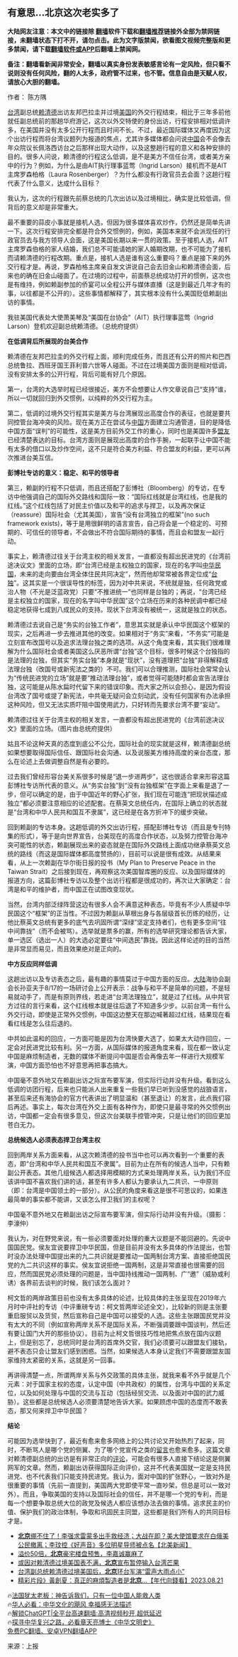  <!-- 面包屑导航 --> <h2>有意思…北京这次老实多了</h2> <p class="notice"><b>大陆网友注意：本文中的链接除 <a href="https://github.com/bannedbook/fanqiang" >翻墙</a>软件下载和<a href="https://github.com/killgcd/justmysocks/blob/master/README.md">翻墙推荐</a>链接外全部为禁网链接，未翻墙状态下打不开，请勿点击。此为文字版禁闻，欲看图文视频完整版和更多禁闻，请下载<a href="https://github.com/bannedbook/fanqiang">翻墙软件或APP</a>后翻墙上禁闻网。</p><p>备注：翻墙看新闻非常安全，翻墙以真实身份发表敏感言论有一定风险，但只看不说则没有任何风险，翻的人太多，政府管不过来，也不管。信息自由是天赋人权，请放心大胆的翻墙。</b></p>  <div class="entry"> <p>作者： 陈方隅</p> <p id="conimg"><a href="https://www.bannedbook.org/bnews/tag/%e5%8f%b0%e6%b9%be/" class="st_tag internal_tag" rel="tag" title="标签 台湾 下的日志">台湾</a>副总统<a href="https://www.bannedbook.org/bnews/tag/%e8%b5%96%e6%b8%85%e5%be%b7/" class="st_tag internal_tag" rel="tag" title="标签 赖清德 下的日志">赖清德</a>出访友邦巴拉圭并过境<a href="https://www.bannedbook.org/bnews/tag/%e7%be%8e%e5%9b%bd/" class="st_tag internal_tag" rel="tag" title="标签 美国 下的日志">美国</a>的外交行程结束，相比于三年多前他就任副总统前的那趟华府游记，这次以外交特使的身份出访，行程安排相对低调许多，在美国并没有太多公开行程而且时间不长。不过，最近国际媒体又再度因为这个出访行程而将台湾议题列为报道的焦点，尤其许多媒体都会问说<a href="https://www.bannedbook.org/bnews/tag/%E4%B8%AD%E5%9B%BD/" class="st_tag internal_tag" rel="tag" title="标签 中国 下的日志">中国</a>会不会像去年众院议长佩洛西访台之后那样出现大动作，以及这整趟行程的意义和各种安排的目的。很多人问说，赖清德的行程这么低调，是不是美方不信任台湾，或者美方亲中的行为？例如，为什么是由AIT执行理事蓝莺（Ingrid Larson）接机而不是AIT主席罗森柏格（Laura Rosenberger）？为什么都没有行政官员去会面？这趟行程代表了什么意义，达成什么目标？</p> <p>我认为，这次的行程跟先前蔡总统的几次出访以及过境相比，确实是比较低调，但背后的意义却是非常重大。</p> <p>最不重要的蒜皮小事就是接机人选，但因为很多媒体喜欢炒作，仍然还是简单先讲一下。这次行程安排完全都是符合外交惯例的，例如，美国本来就不会派现任的行政官员去与我方领导人会面，这是美国长期以来一贯的政策。至于接机人选，AIT主席罗森伯格的家人结婚，我们总不可能请她的家人婚期改期，也不可能为了接机而请赖清德的行程改期。重点是，接机人选是谁有这么重要吗？重点是接下来的外交行程才是。再说，罗森柏格主席亲自发文讲说自己会去旧金山和赖清德会面，后来也的确在旧金山碰面了。在过境的过程中，前面蔡总统成功打开的惯例，这次也是有维持，例如赖副参加的侨宴可以全程公开与媒体直播（这是到最近几年才有的事，以往都是不公开的）。这些事情都解释了，其实根本没有什么美国贬低赖副出访的事情。</p> <p>我驻美国代表处大使萧美琴及“美国在台协会”（AIT）执行理事蓝莺（Ingrid Larson）登机欢迎副总统赖清德。（总统府提供）</p> <p><strong>在低调背后所展现的台美合作</strong></p> <p>赖清德在友邦巴拉圭的外交行程上面，顺利完成任务，而且还有公开的照片和巴西总统鲁拉、西班牙国王菲利普六世等人碰面。不过在过境美国方面则是相对低调，没有安排太多的公开行程，背后可能有好几个原因。</p> <p>第一，台湾的大选举时程已经很接近，美方不会想要让人作文章说自己“支持”谁，所以一切就回归到外交惯例，以纯粹的外交行程为主。</p> <p>第二，低调的过境外交行程其实是美方与台湾展现出高度合作的表征，也就是要共同控管台海冲突的风险。现在美方正在尝试与<span class='wp_keywordlink_affiliate'><a href="https://www.bannedbook.org/" title="中国" target="_blank">中国</a></span>方面建立沟通管道，目的是降低中国方面“误判”的可能性，这是美方目前外交工作的重心，同时也是美国许多<a href="https://www.bannedbook.org/bnews/tag/%E7%9B%9F%E5%8F%8B/" class="st_tag internal_tag" rel="tag" title="标签 盟友 下的日志">盟友</a>已经清楚表达的目标。台湾方面则是展现出高度的合作手腕，一起联手让中国不能有太多的借口以及炒作空间，这不只是符合美方利益、符合盟友的利益，更可以再次推进台美互信。</p> <p><strong>彭博社专访的意义：稳定、和平的领导者</strong></p> <p>第三，赖副的行程不只低调，而且还搭配了彭博社（Bloomberg）的专访，在专访中他强调自己的国际外交路线和国际一致：“国际红线就是台湾红线，也是我的红线。”这个红线包括了对民主价值以及和平的追求与捍卫，以及再次保证（reassure）国际社会（尤其美国），宣告“没有台湾独立的框架”(no such framework exists)，等于是用很鲜明的语言宣告，自己将会是一个稳定的、可预期的、可信任的领导者，不会做出不符合国际期待的事情，而且会和盟友一起行动。</p> <p>事实上，赖清德过往关于台湾主权的相关发言，一直都没有超出民进党的《台湾前途决议文》里面的立场，即“台湾已经是主权独立的国家，现在的名字叫<a href="https://www.bannedbook.org/bnews/tag/%E4%B8%AD%E5%8D%8E/" class="st_tag internal_tag" rel="tag" title="标签 中华 下的日志">中华</a><a href="https://www.bannedbook.org/bnews/tag/%E6%B0%91%E5%9B%BD/" class="st_tag internal_tag" rel="tag" title="标签 民国 下的日志">民国</a>，未来的走向要由台湾全体住民共同决定”，然而他却常常被各界定位成“<a href="https://www.bannedbook.org/bnews/tag/%E5%8F%B0%E7%8B%AC/" class="st_tag internal_tag" rel="tag" title="标签 台独 下的日志">台独</a>”。这其实是一个很误导性的标签，因为对中共来说，不统就是独，任何政党或治人物（不光是泛蓝政党）只要“不推进统一”也同样是台独的；再说，“台湾已经是主权独立的国家，现在的名字叫中华民国”这个立场在历来的各种民调中都已经稳定地获得七成到八成民众的支持。现状下台湾没有被统一，这就是独立的状态。</p> <p>赖清德过去说自己是“务实的台独工作者”，意思其实就是承认中华民国这个框架的现实，之后再进一步去推进其他的改变。如果相对于“务实”来看，“不务实”可能是立刻宣布改国号以及追求法理台独之类的选项。从这个角度来看，其实我们很难理解为什么国际社会或者美国这么厌恶所谓“台独”这个目标，很多时候这个台独指的是法理的台独，但其实“务实台独”本身就是“现状”，没有道理把“台独”非得解释成法理台独（改国号或新宪法之类的）不可。我们可以合理推测，国际社会常常会认为“传统民进党的立场”就是要“推动法理台独”，或者觉得可能随时都会宣告法理台独，这可能是从陈水扁时代留下来的错误印象。而大家之所以会担心，是因为假设台湾改了国号或提了新宪法，中共毫无疑问会立刻动武，没有任何国家有办法承担这种风险，但又无法实质吓阻中国使用武力，只好转而先要求台湾不要“妄动”。</p> <p>赖清德过往关于台湾主权的相关发言，一直都没有超出民进党的《台湾前途决议文》里面的立场。（图片由总统府提供）</p> <p>姑且不论这种天真的态度到底公不公允，国际社会的现实就是这样，赖清德副总统如果想要取得国际信任、跟国际社会沟通、以及说服美方维持高度的亲台态度，那么在论述上去做调整自然是有必要的。</p> <p>过去我们曾经形容台美关系很多时候是“退一步进两步”，这也很适合拿来形容这篇彭博社专访所代表的意义。从“务实台独”到“没有台独框架”在字面上来看是退了一步，但可以确定的是，由于中国近年的野心扩张，我们现在可能连“把现状描述成独立”都必须要注意相应的论述配套。在蔡英文总统任内，在国际上确立的状态就是“台湾和中华人民共和国互不隶属”，这已经是在各方折冲下的缓步突破。</p>  <p>回到赖副的专访本身。这趟低调的外交出访行程，搭配彭博社专访（而且是专刊特集的形式），等于是向世界宣告，台美现在的高度合作状态，以及努力控管台海冲突可能性的状态，赖副展现出来的姿态就是在国际外交路线上面成功继承蔡英文总统的路线（而这是国际媒体都高度赞扬的），目前可以说是很有成效。从结果来看，从上一次赖副在华尔街日报的投书（My Plan to Preserve Peace in the Taiwan Strait）之后接到现在，再观察这次美国智库圈的反应、以及国际媒体的报道方向，这篇彭博社专访以及整个出访行程都是很成功的，再次让大家确定：台湾是和平的维护者，而中国正在试图改变现状。</p> <p>当然，台湾内部泛绿阵营这边有很多人会不满意这种表态，毕竟有不少人质疑中华民国这个“框架”的正当性。不过因为赖副从草根出身与各层级首长历练的经历，让他比蔡英文总统有更多的底气去巩固所谓“深绿”坚定支持者们，也有更多空间“往中间靠拢”（而不会被骂）。选举就是票多的赢，所有的选举研究理论都告诉大家，单一选区（选出一人）的大选必定要往“中间选民”靠拢。因此这样论述的目的当然是非常显而易见，而且效果绝对是正向的。</p> <p><strong>中方反应同样低调</strong></p> <p>这趟出访以及专访表态之后，最有趣的事情莫过于中国方面的反应。<span class='wp_keywordlink_affiliate'><a href="https://www.bannedbook.org/" title="大陆" target="_blank">大陆</a></span>海协会副会长孙亚夫于8/17的一场研讨会上公开表示：战争与和平不是简单的问题，不是轻易就动手了，而是有原则界线，若走进“台湾法理独立”，就是过了红线。从中共官方过往的言行来看，这个红线根本就是往后退了不知道多少步。以前台湾一有什么外交行动，即使是正常外交惯例，中国这边整天在那边喊著超过红线，结果现在看看红线是怎么往后退的。</p> <p>中共如此温和的回应，一方面可能是因为台湾快要大选了，如果太大动作回应，一定会对民进党比较有利。另一方面，从国际媒体的报道角度来看，现在都一致认定中国是麻烦制造者，无数的媒体不断提问中国是否会再像去年一样进行大规模军演，中国方面恐怕也不好意思再把事态搞大。</p> <p>中国毫不意外地又在赖副出访之际宣布要军演，但实际行动并没有升级。看到这么低调的访团行程，后来也只能派人出来重复一些我们早已听到没感觉的战狼语言，甚至后来还有海协会的官方代表讲出了明显温和（甚至退让）的发言，此点我们容后再述。事实上，每次台湾在外交上面有各种作为，即使只是最寻常的外交惯例出访，中国都一定会有很多意见，但这次台美联手控管冲突，只是让他们的回应更加苍白无力。</p> <p><strong>总统候选人必须表态捍卫台湾主权</strong></p> <p>回到两岸关系方面来看，从这次赖清德的投书当中也可以再次看到一个重要的表态，即“台湾和中华人民共和国互不隶属”。目前为止在所有的候选人当中，只有赖副公开表态。其他几组候选人都选择用模糊的方式来处理两岸关系，认为我们不应该讲中国不喜欢我们讲的话，甚至有许多人都认为要承认九二共识、一中原则（即：台湾是中国领土的一部分）。从公民的角度来看这是很不可思议的，如果连最简单的事实都不能讲，又该怎么捍卫我们的主权呢？</p>  <p>中国毫不意外地又在赖副出访之际宣布要军演，但实际行动并没有升级。（摄影：李濠仲）</p> <p>我认为，对在野党来说，有一些必须要面对处理的重大议题是不能回避的。先说中国国民党。侯友宜说要捍卫中华民国，但是目前并没有太多具体的作法提出，也暂时没办法处理中国提出来的九二共识就是要推动一国两制台湾方案、直接拒绝国民党的九二共识这样的事实。侯友宜说拒绝一国两制，这是非常直接也很需要的回应，然而国民党必须处理的问题是，当中国持线推动一国两制、广“邀”（威胁或利诱）各界前去谈判的时候，我们该怎么面对？</p> <p>柯文哲的两岸政策目前也没有太多具体的论述，比较具体的主张呈现在2019年六月时中评社的专访（中评重磅专访：柯文哲两岸论述全文），比较新的则是主张要重启服贸以及货贸，然后宣称自己是中国可以接受的人选。这些主张跟国民党并没有太大的不同（例如宣称两岸关系不是国际关系，不断强调要跟中国谈判，然后还有要让国门大开的那些协议）。目前为止柯文哲很技巧性地把焦点放在国内议题上，但是别忘了，总统同时是台湾的首席外交官，我们必须要可以跟盟友们接轨，避不表态只会让盟友们感到困惑。当然，如果候选人本身认定我们不需要跟盟友国家维持太紧密的关系，这就是另一回事。</p> <p>再讲得清楚一点，所谓两岸关系与外交政策的具体主张，就我来看不外乎就是几个元素：对于国家主权的态度，认定中国（中共政权）的属性，台湾与中国的关系定位，以及如何处理与中国的交流与互动（包括经贸交流、以及面对中国的武力威胁）。这些都是总统候选人必须要清楚地告诉大家。如果顾虑中国的态度而不敢表态，那又何来捍卫中华民国？</p> <p><strong>结论</strong></p> <p>可能因为选举快到了，最近有愈来愈多网络上的公共讨论又开始热烈了起来，同时，不断骂人是哪个党的侧翼、为了哪个党宣传之类的<span class='wp_keywordlink'><a href="https://www.bannedbook.org/bnews/tougao/" title="留言" target="_blank">留言</a></span>也愈来愈多。这篇文章对赖清德副总统的出访是有非常正向的<span class='wp_keywordlink_affiliate'><a href="https://www.bannedbook.org/bnews/comments/" title="新闻评论" target="_blank">评论</a></span>，可能会有很多人直接下结论这是侧翼网军的文章。然而，赖副出访获得国际正向评价，这并不代表美国就一定是支持民进党、也不代表我们只能支持民进党。我认为，面对中国的扩张野心，一致对外是很重要的事情（先前一直提到，美国两大党即使平常一直吵架，但总是可以一致对外）。而且，争取美国的支持以及国际社会的信任，并不是哪一个党的专利，而是每一个想要争取总统大位的政党及候选人都应该想办法去做的事情。追求民主的价值、保护我们的政治体制，争取和巩固民主同盟，这些都是我们所有人的共同目标才是。</p> <!--<div id="taboola-mid-1"></div>--><ul class='op-related-articles' title='相关阅读'> <li><a href='https://www.bannedbook.org/bnews/bannedvideo/20230822/1923475.html' target='_blank'><b>北京</b>绷不住了！李强求雷蒙多出手救经济；大战在即？美大使馆要求在白俄美公民撤离；李玟控《好声音》多位明星导师被点名【北美新闻】</a></li> <li><a href='https://www.bannedbook.org/bnews/finance/20230822/1923375.html' target='_blank'>溢价50倍，<b>北京</b>豪宅楼盘预售，李嘉诚赢麻了</a></li> <li><a href='https://www.bannedbook.org/bnews/headline/20230822/1923288.html' target='_blank'>或因对赖清德过境美国表不满，<b>北京</b>宣布暂停输入台湾芒果</a></li> <li><a href='https://www.bannedbook.org/bnews/headline/20230821/1923272.html' target='_blank'>台湾副总统赖清德过境美国后，<b>北京</b>环台军演“雷声大雨点小”</a></li> <li><a href='https://www.bannedbook.org/bnews/bannedvideo/20230821/1923242.html' target='_blank'>精彩片段》黃創夏：真正的麻煩製造者是<b>北京</b>…【年代向錢看】2023.08.21</a></li> </ul> <p class="texttj"> 🔥<a href="https://www.bannedbook.org/bnews/ssgc/20230219/1850782.html" target="_blank">法国犹太老板：神告诉我们，只有一位中国人能救人类</a><br/> 🔥<a href="https://www.bannedbook.org/bnews/comments/20220220/1694796.html" target="_blank">华人必看：中华文化的飓风 幸福感无法描述</a><br/> 🔥<a href="https://github.com/bannedbook/fanqiang/wiki/V2ray%E6%9C%BA%E5%9C%BA" target="_blank">解锁ChatGPT|全平台高速翻墙:高清视频秒开,超低延迟</a><br/> 🔥<a href="https://www.bannedbook.org/bnews/comments/20220808/1768773.html" target="_blank">探寻中华复兴之路，必看章天亮博士《中华文明史》</a><br/> <a href="https://github.com/bannedbook/fanqiang/wiki/%E7%A6%81%E9%97%BB%E7%BD%91%E5%AE%89%E5%8D%93%E7%BF%BB%E5%A2%99%E6%96%B0%E9%97%BBAPP" target="_blank">免费PC翻墙、安卓VPN翻墙APP</a><br/> </p><p class="src-info">来源：上报 </p> <a name='sharetosocial'></a> <div style="margin-bottom:5px;padding-bottom:5px;clear:both"> <div id="archive-pix-1" class="banner-ads"> <!-- AuctionX Display platform tag START --> <div id="27602x728x90x621x_ADSLOT1" clicktrack="%%CLICK_URL_ESC%%"></div>  <!-- AuctionX Display platform tag END --> </div> <div id="archive-pix-2" class="banner-ads"> <!-- AuctionX Display platform tag START --> <div id="27556x300x250x621x_ADSLOT1" clicktrack="%%CLICK_URL_ESC%%" style="margin:0 auto;text-align:center"></div>  <!-- AuctionX Display platform tag END --> </div> </div>  <div id="archive-pix-1" class="banner-ads"> <!-- AuctionX Display platform tag START --> <div id="27603x728x90x621x_ADSLOT1" clicktrack="%%CLICK_URL_ESC%%"></div>  <!-- AuctionX Display platform tag END --> </div> </div><!--END ENTRY--> 